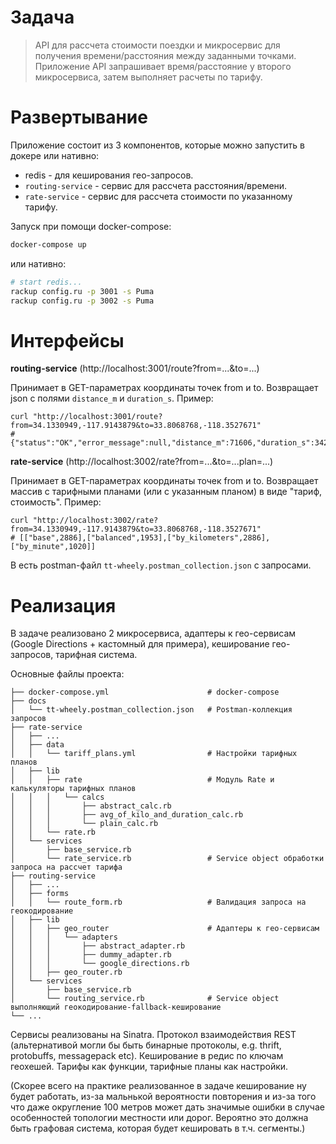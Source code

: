 # Задача

> API для рассчета стоимости поездки и микросервис для получения времени/расстояния между заданными точками. Приложение API запрашивает время/расстояние у второго микросервиса, затем выполняет расчеты по тарифу.

# Развертывание

Приложение состоит из 3 компонентов, которые можно запустить в докере или нативно:

* redis - для кеширования гео-запросов.
* `routing-service` - сервис для рассчета расстояния/времени.
* `rate-service` - сервис для рассчета стоимости по указанному тарифу.

Запуск при помощи docker-compose:

```bash
docker-compose up
```

или нативно:

```bash
# start redis...
rackup config.ru -p 3001 -s Puma
rackup config.ru -p 3002 -s Puma
```

# Интерфейсы

**routing-service** (http://localhost:3001/route?from=...&to=...)

Принимает в GET-параметрах координаты точек from и to. Возвращает json с полями `distance_m` и `duration_s`. Пример:

```
curl "http://localhost:3001/route?from=34.1330949,-117.9143879&to=33.8068768,-118.3527671"
# {"status":"OK","error_message":null,"distance_m":71606,"duration_s":3429}
```

**rate-service** (http://localhost:3002/rate?from=...&to=...plan=...)

Принимает в GET-параметрах координаты точек from и to. Возвращает массив с тарифными планами (или с указанным планом) в виде "тариф, стоимость". Пример:

```
curl "http://localhost:3002/rate?from=34.1330949,-117.9143879&to=33.8068768,-118.3527671"
# [["base",2886],["balanced",1953],["by_kilometers",2886],["by_minute",1020]]
```

В <docs> есть postman-файл `tt-wheely.postman_collection.json` с запросами.

# Реализация

В задаче реализовано 2 микросервиса, адаптеры к гео-сервисам (Google Directions + кастомный для примера), кеширование гео-запросов, тарифная система.

Основные файлы проекта:

```
├── docker-compose.yml                      # docker-compose
├── docs
│   └── tt-wheely.postman_collection.json   # Postman-коллекция запросов
├── rate-service
│   ├── ...
│   ├── data
│   │   └── tariff_plans.yml                # Настройки тарифных планов
│   ├── lib
│   │   ├── rate                            # Модуль Rate и калькуляторы тарифных планов
│   │   │   └── calcs
│   │   │       ├── abstract_calc.rb
│   │   │       ├── avg_of_kilo_and_duration_calc.rb
│   │   │       └── plain_calc.rb
│   │   └── rate.rb
│   └── services
│       ├── base_service.rb
│       └── rate_service.rb                 # Service object обработки запроса на рассчет тарифа
├── routing-service
│   ├── ...
│   ├── forms
│   │   └── route_form.rb                   # Валидация запроса на геокодирование
│   ├── lib
│   │   ├── geo_router                      # Адаптеры к гео-сервисам
│   │   │   └── adapters
│   │   │       ├── abstract_adapter.rb
│   │   │       ├── dummy_adapter.rb
│   │   │       └── google_directions.rb
│   │   ├── geo_router.rb
│   └── services
│       ├── base_service.rb
│       └── routing_service.rb              # Service object выполняющий геокодирование-fallback-кеширование
└── ...
```

Сервисы реализованы на Sinatra. Протокол взаимодействия REST (альтернативой могли бы быть бинарные протоколы, e.g. thrift, protobuffs, messagepack etc). Кеширование в редис по ключам геохешей. Тарифы как функции, тарифные планы как настройки.

(Скорее всего на практике реализованное в задаче кеширование ну будет работать, из-за мальнькой вероятности повторения и из-за того что даже округление 100 метров может дать значимые ошибки в случае особенностей топологии местности или дорог. Вероятно это должна быть графовая система, которая будет кешировать в т.ч. сегменты.)
